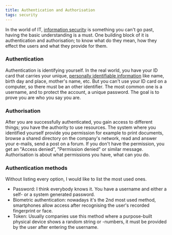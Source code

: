 ```yaml
---
title: Authentication and Authorisation
tags: security
---
```

In the world of IT, [information security](https://en.wikipedia.org/wiki/Information_security) is something you can't go past, having the basic understanding is a must. One building block of it is authentication and authorisation; to know what do they mean, how they effect the users and what they provide for them.

### Authentication

Authentication is identifying yourself. In the real world, you have your ID card that carries your unique, [personally identifiable information](https://en.wikipedia.org/wiki/Personal_data) like name, birth day and place, mother's name, etc. But you can't use your ID card on a computer, so there must be an other identifier. The most common one is a username, and to protect the account, a unique password. The goal is to prove you are who you say you are.

### Authorisation

After you are successfully authenticated, you gain access to different things; you have the authority to use resources. The system where you identified yourself provide you permission for example to print documents, browse a shared directory on the company's network, read and answer your e-mails, send a post on a forum. If you don't have the permission, you get an "Access denied", "Permission denied" or similar message. Authorisation is about what permissions you have, what can you do.

### Authentication methods

Without listing every option, I would like to list the most used ones.  
* Password: I think everybody knows it. You have a username and either a self- or a system generated password.
* Biometric authentication: nowadays it's the 2nd most used method, smartphones allow access after recognising the user's recorded fingerprint or face.
* Token: Usually companies use this method where a purpose-built physical device shows a random string or -numbers, it must be provided by the user after entering the username.